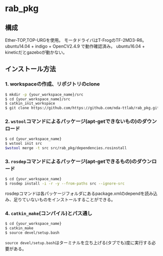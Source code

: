 # rab_pkg
## 構成
Ether-TOP,TOP-URGを使用。
モータドライバはT-FrogのTF-2MD3-R6。
ubuntu14.04 + indigo + OpenCV2.4.9 で動作確認済み。
ubuntu16.04 + kineticだとgazeboが動かない。

## インストール方法
### 1. workspaceの作成、リポジトリのclone
```bash
$ mkdir -p {your_workspace_name}/src
$ cd {your_workspace_name}/src
$ catkin_init_workspace
$ git clone https://github.com/https://github.com/nda-ttlab/rab_pkg.git
```

### 2. `wstool`コマンドによるパッケージ(apt-getできないもの)のダウンロード
```bash
$ cd {your_workspace_name}
$ wstool init src
$wstool merge -t src src/rab_pkg/dependencies.rosinstall
```

### 3. `rosdep`コマンドによるパッケージ(apt-getできるもの)のダウンロード
```bash
$ cd {your_workspace_name}
$ rosdep install -i -r -y --from-paths src --ignore-src
```
rosdepコマンドは各パッケージフォルダにあるpackage.xmlのdependを読み込み、足りていないものをインストールすることができる。

### 4. `catkin_make`(コンパイル)とパス通し
```bash
$ cd {your_workspace_name}
$ catkin_make
$ source devel/setup.bash
```
`source
devel/setup.bash`はターミナルを立ち上げる(タブでも)度に実行する必要がある。
